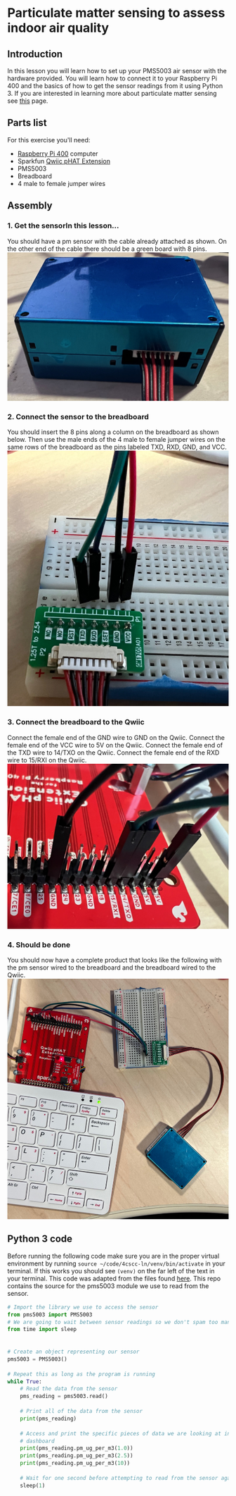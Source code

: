 # Particulate matter sensing to assess indoor air quality

## Introduction

In this lesson you will learn how to set up your PMS5003 air sensor with the
hardware provided. You will learn how to connect it to your Raspberry Pi 400
and the basics of how to get the sensor readings from it using Python 3. If you
are interested in learning more about particulate matter sensing see
[this](https://en.wikipedia.org/wiki/Particulates) page.

## Parts list

For this exercise you'll need:
* [Raspberry Pi 400](https://www.sparkfun.com/products/17377) computer
* Sparkfun [Qwiic pHAT Extension](https://www.sparkfun.com/products/17512)
* PMS5003
* Breadboard
* 4 male to female jumper wires

## Assembly

### 1. Get the sensorIn this lesson...

You should have a pm sensor with the cable already attached as shown. On the
other end of the cable there should be a green board with 8 pins.
![PM Sensor](images/pm-sensor-sensor.jpeg)

### 2. Connect the sensor to the breadboard
You should insert the 8 pins along a column on the breadboard as shown below.
Then use the male ends of the 4 male to female jumper wires on the same rows of
the breadboard as the pins labeled TXD, RXD, GND, and VCC.
![Breadboard](images/pm-sensor-breadboard.jpeg)

### 3. Connect the breadboard to the Qwiic
Connect the female end of the GND wire to GND on the Qwiic. Connect the female
end of the VCC wire to 5V on the Qwiic. Connect the female end of the TXD wire
to 14/TXO on the Qwiic. Connect the female end of the RXD wire to 15/RXI on the
Qwiic.
![Qwiic](images/pm-sensor-qwiic.jpeg)

### 4. Should be done
You should now have a complete product that looks like the following with the
pm sensor wired to the breadboard and the breadboard wired to the Qwiic.
![Finished](images/pm-sensor-complete.jpeg)

## Python 3 code

Before running the following code make sure you are in the proper virtual
environment by running `source ~/code/4cscc-ln/venv/bin/activate` in your
terminal. If this works you should see `(venv)` on the far left of the text in
your terminal. This code was adapted from the files found
[here](https://github.com/pimoroni/pms5003-python/tree/master/examples). This
repo contains the source for the pms5003 module we use to read from the sensor.

```python
# Import the library we use to access the sensor
from pms5003 import PMS5003
# We are going to wait between sensor readings so we don't spam too many
from time import sleep


# Create an object representing our sensor
pms5003 = PMS5003()

# Repeat this as long as the program is running
while True:
    # Read the data from the sensor
    pms_reading = pms5003.read()

    # Print all of the data from the sensor
    print(pms_reading)

    # Access and print the specific pieces of data we are looking at in the
    # dashboard
    print(pms_reading.pm_ug_per_m3(1.0))
    print(pms_reading.pm_ug_per_m3(2.5))
    print(pms_reading.pm_ug_per_m3(10))

    # Wait for one second before attempting to read from the sensor again
    sleep(1)

```